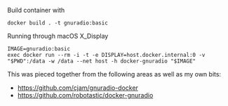 Build container with 

```
docker build . -t gnuradio:basic
```

Running through macOS X_Display

```
IMAGE=gnuradio:basic
exec docker run --rm -i -t -e DISPLAY=host.docker.internal:0 -v "$PWD":/data -w /data --net host -h docker-gnuradio "$IMAGE"

```

This was pieced together from the following areas as well as my own bits:

- https://github.com/cjam/gnuradio-docker
- https://github.com/robotastic/docker-gnuradio